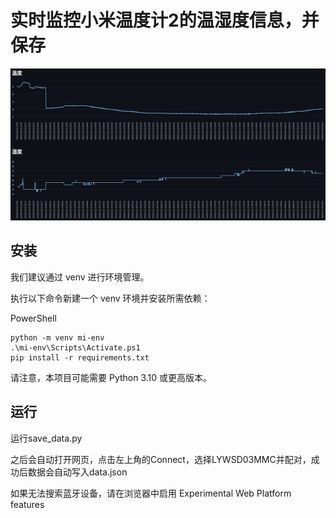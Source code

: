 # 实时监控小米温度计2的温湿度信息，并保存

![Demo webpage](screenshots/graph.png)

## 安装

我们建议通过 venv 进行环境管理。

执行以下命令新建一个 venv 环境并安装所需依赖：

PowerShell
```
python -m venv mi-env
.\mi-env\Scripts\Activate.ps1
pip install -r requirements.txt
```

请注意，本项目可能需要 Python 3.10 或更高版本。

## 运行

运行save_data.py

之后会自动打开网页，点击左上角的Connect，选择LYWSD03MMC并配对，成功后数据会自动写入data.json

如果无法搜索蓝牙设备，请在浏览器中启用 Experimental Web Platform features
